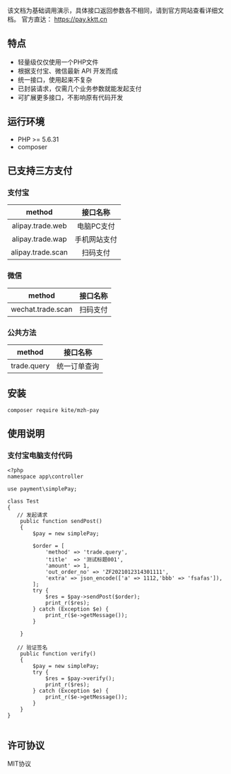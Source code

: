该文档为基础调用演示，具体接口返回参数各不相同，请到官方网站查看详细文档。
官方直达： https://pay.kktt.cn

## **特点**

* 轻量级仅仅使用一个PHP文件
* 根据支付宝、微信最新 API 开发而成
* 统一接口，使用起来不复杂
* 已封装请求，仅需几个业务参数就能发起支付
* 可扩展更多接口，不影响原有代码开发

## **运行环境**

*   PHP >= 5.6.31
*   composer

## **已支持三方支付**
### 支付宝
| method | 接口名称 |
| :-: | :-: |
| alipay.trade.web | 电脑PC支付 |
| alipay.trade.wap | 手机网站支付 |
| alipay.trade.scan | 扫码支付 |
### 微信
| method | 接口名称 |
| :-: | :-: |
| wechat.trade.scan | 扫码支付 |
### 公共方法
| method | 接口名称 |
| :-: | :-: |
| trade.query | 统一订单查询 |

##   **安装**
~~~
composer require kite/mzh-pay
~~~
##   **使用说明**
### 支付宝电脑支付代码
~~~
<?php
namespace app\controller

use payment\simplePay;

class Test
{
   // 发起请求
    public function sendPost()
    {
        $pay = new simplePay;

        $order = [
            'method' => 'trade.query',
            'title'  => '测试标题001',
            'amount' => 1,
            'out_order_no' => 'ZF2021012314301111',
            'extra' => json_encode(['a' => 1112,'bbb' => 'fsafas']),
        ];
        try {
            $res = $pay->sendPost($order);
            print_r($res);
        } catch (Exception $e) {
            print_r($e->getMessage());
        }

    }

   // 验证签名
    public function verify()
    {
        $pay = new simplePay;
        try {
            $res = $pay->verify();
            print_r($res);
        } catch (Exception $e) {
            print_r($e->getMessage());
        }
    }
}


~~~

##   许可协议
MIT协议
